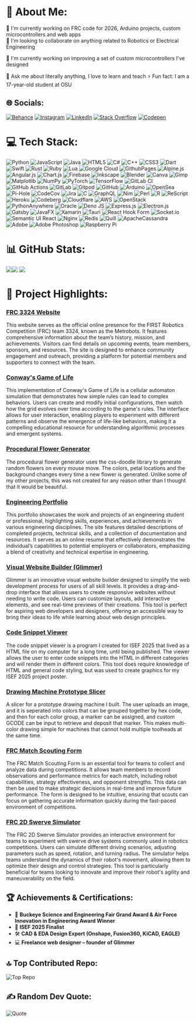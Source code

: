 # 💫 About Me:
🔭 I'm currently working on FRC code for 2026, Arduino projects, custom microcontrollers and web apps  
👯 I'm looking to collaborate on anything related to Robotics or Electrical Engineering

🌱 I'm currently working on improving a set of custom microcontrollers I've designed

💬 Ask me about literally anything, I love to learn and teach
⚡ Fun fact: I am a 17-year-old student at OSU  

## 🌐 Socials:
[![Behance](https://img.shields.io/badge/Behance-1769ff?logo=behance&logoColor=white)](https://behance.net/mateojohnson4) [![Instagram](https://img.shields.io/badge/Instagram-%23E4405F.svg?logo=Instagram&logoColor=white)](https://instagram.com/not_mateojohnson) [![LinkedIn](https://img.shields.io/badge/LinkedIn-%230077B5.svg?logo=linkedin&logoColor=white)](https://linkedin.com/in/mateo-johnson-7a39a5334) [![Stack Overflow](https://img.shields.io/badge/-Stackoverflow-FE7A16?logo=stack-overflow&logoColor=white)](https://stackoverflow.com/users/27934440) [![Codepen](https://img.shields.io/badge/Codepen-000000?style=for-the-badge&logo=codepen&logoColor=white)](https://codepen.io/Mateo-Johnson)


# 💻 Tech Stack:
![Python](https://img.shields.io/badge/python-3670A0?style=for-the-badge&logo=python&logoColor=ffdd54) ![JavaScript](https://img.shields.io/badge/javascript-%23323330.svg?style=for-the-badge&logo=javascript&logoColor=%23F7DF1E) ![Java](https://img.shields.io/badge/java-%23ED8B00.svg?style=for-the-badge&logo=openjdk&logoColor=white) ![HTML5](https://img.shields.io/badge/html5-%23E34F26.svg?style=for-the-badge&logo=html5&logoColor=white) ![C#](https://img.shields.io/badge/c%23-%23239120.svg?style=for-the-badge&logo=csharp&logoColor=white) ![C++](https://img.shields.io/badge/c++-%2300599C.svg?style=for-the-badge&logo=c%2B%2B&logoColor=white) ![CSS3](https://img.shields.io/badge/css3-%231572B6.svg?style=for-the-badge&logo=css3&logoColor=white) ![Dart](https://img.shields.io/badge/dart-%230175C2.svg?style=for-the-badge&logo=dart&logoColor=white) ![Swift](https://img.shields.io/badge/swift-F54A2A?style=for-the-badge&logo=swift&logoColor=white) ![Rust](https://img.shields.io/badge/rust-%23000000.svg?style=for-the-badge&logo=rust&logoColor=white) ![Ruby](https://img.shields.io/badge/ruby-%23CC342D.svg?style=for-the-badge&logo=ruby&logoColor=white) ![Lua](https://img.shields.io/badge/lua-%232C2D72.svg?style=for-the-badge&logo=lua&logoColor=white) ![Google Cloud](https://img.shields.io/badge/GoogleCloud-%234285F4.svg?style=for-the-badge&logo=google-cloud&logoColor=white) ![GithubPages](https://img.shields.io/badge/github%20pages-121013?style=for-the-badge&logo=github&logoColor=white) ![Alpine.js](https://img.shields.io/badge/alpinejs-white.svg?style=for-the-badge&logo=alpinedotjs&logoColor=%238BC0D0) ![Angular.js](https://img.shields.io/badge/angular.js-%23E23237.svg?style=for-the-badge&logo=angularjs&logoColor=white) ![Chart.js](https://img.shields.io/badge/chart.js-F5788D.svg?style=for-the-badge&logo=chart.js&logoColor=white) ![Firebase](https://img.shields.io/badge/firebase-a08021?style=for-the-badge&logo=firebase&logoColor=ffcd34) ![Inkscape](https://img.shields.io/badge/Inkscape-e0e0e0?style=for-the-badge&logo=inkscape&logoColor=080A13) ![Blender](https://img.shields.io/badge/blender-%23F5792A.svg?style=for-the-badge&logo=blender&logoColor=white) ![Canva](https://img.shields.io/badge/Canva-%2300C4CC.svg?style=for-the-badge&logo=Canva&logoColor=white) ![Gimp](https://img.shields.io/badge/Gimp-657D8B?style=for-the-badge&logo=gimp&logoColor=FFFFFF) ![Matplotlib](https://img.shields.io/badge/Matplotlib-%23ffffff.svg?style=for-the-badge&logo=Matplotlib&logoColor=black) ![NumPy](https://img.shields.io/badge/numpy-%23013243.svg?style=for-the-badge&logo=numpy&logoColor=white) ![PyTorch](https://img.shields.io/badge/PyTorch-%23EE4C2C.svg?style=for-the-badge&logo=PyTorch&logoColor=white) ![TensorFlow](https://img.shields.io/badge/TensorFlow-%23FF6F00.svg?style=for-the-badge&logo=TensorFlow&logoColor=white) ![GitLab CI](https://img.shields.io/badge/gitlab%20CI-%23181717.svg?style=for-the-badge&logo=gitlab&logoColor=white) ![GitHub Actions](https://img.shields.io/badge/github%20actions-%232671E5.svg?style=for-the-badge&logo=githubactions&logoColor=white) ![GitLab](https://img.shields.io/badge/gitlab-%23181717.svg?style=for-the-badge&logo=gitlab&logoColor=white) ![Gitpod](https://img.shields.io/badge/gitpod-f06611.svg?style=for-the-badge&logo=gitpod&logoColor=white) ![GitHub](https://img.shields.io/badge/github-%23121011.svg?style=for-the-badge&logo=github&logoColor=white) ![Arduino](https://img.shields.io/badge/-Arduino-00979D?style=for-the-badge&logo=Arduino&logoColor=white) ![OpenSea](https://img.shields.io/badge/OpenSea-%232081E2.svg?style=for-the-badge&logo=opensea&logoColor=white) ![Pi-Hole](https://img.shields.io/badge/pihole-%2396060C.svg?style=for-the-badge&logo=pi-hole&logoColor=white) ![CodeCov](https://img.shields.io/badge/codecov-%23ff0077.svg?style=for-the-badge&logo=codecov&logoColor=white) ![Jira](https://img.shields.io/badge/jira-%230A0FFF.svg?style=for-the-badge&logo=jira&logoColor=white) ![C](https://img.shields.io/badge/c-%2300599C.svg?style=for-the-badge&logo=c&logoColor=white) ![GraphQL](https://img.shields.io/badge/-GraphQL-E10098?style=for-the-badge&logo=graphql&logoColor=white) ![Nim](https://img.shields.io/badge/nim-%23FFE953.svg?style=for-the-badge&logo=nim&logoColor=white) ![Perl](https://img.shields.io/badge/perl-%2339457E.svg?style=for-the-badge&logo=perl&logoColor=white) ![R](https://img.shields.io/badge/r-%23276DC3.svg?style=for-the-badge&logo=r&logoColor=white) ![ReScript](https://img.shields.io/badge/rescript-%2314162c?style=for-the-badge&logo=rescript&logoColor=e34c4c) ![Heroku](https://img.shields.io/badge/heroku-%23430098.svg?style=for-the-badge&logo=heroku&logoColor=white) ![Codeberg](https://img.shields.io/badge/Codeberg-2185D0?style=for-the-badge&logo=Codeberg&logoColor=white) ![Cloudflare](https://img.shields.io/badge/Cloudflare-F38020?style=for-the-badge&logo=Cloudflare&logoColor=white) ![AWS](https://img.shields.io/badge/AWS-%23FF9900.svg?style=for-the-badge&logo=amazon-aws&logoColor=white) ![OpenStack](https://img.shields.io/badge/Openstack-%23f01742.svg?style=for-the-badge&logo=openstack&logoColor=white) ![PythonAnywhere](https://img.shields.io/badge/pythonanywhere-%232F9FD7.svg?style=for-the-badge&logo=pythonanywhere&logoColor=151515) ![Oracle](https://img.shields.io/badge/Oracle-F80000?style=for-the-badge&logo=oracle&logoColor=white) ![Deno JS](https://img.shields.io/badge/deno%20js-000000?style=for-the-badge&logo=deno&logoColor=white) ![Express.js](https://img.shields.io/badge/express.js-%23404d59.svg?style=for-the-badge&logo=express&logoColor=%2361DAFB) ![Electron.js](https://img.shields.io/badge/Electron-191970?style=for-the-badge&logo=Electron&logoColor=white) ![Gatsby](https://img.shields.io/badge/Gatsby-%23663399.svg?style=for-the-badge&logo=gatsby&logoColor=white) ![JavaFX](https://img.shields.io/badge/javafx-%23FF0000.svg?style=for-the-badge&logo=javafx&logoColor=white) ![Xamarin](https://img.shields.io/badge/Xamarin-3199DC?style=for-the-badge&logo=xamarin&logoColor=white) ![Tauri](https://img.shields.io/badge/tauri-%2324C8DB.svg?style=for-the-badge&logo=tauri&logoColor=%23FFFFFF) ![React Hook Form](https://img.shields.io/badge/React%20Hook%20Form-%23EC5990.svg?style=for-the-badge&logo=reacthookform&logoColor=white) ![Socket.io](https://img.shields.io/badge/Socket.io-black?style=for-the-badge&logo=socket.io&badgeColor=010101) ![Semantic UI React](https://img.shields.io/badge/Semantic%20UI%20React-%2335BDB2.svg?style=for-the-badge&logo=SemanticUIReact&logoColor=white) ![Nginx](https://img.shields.io/badge/nginx-%23009639.svg?style=for-the-badge&logo=nginx&logoColor=white) ![Redis](https://img.shields.io/badge/redis-%23DD0031.svg?style=for-the-badge&logo=redis&logoColor=white) ![Quill](https://img.shields.io/badge/Quill-52B0E7?style=for-the-badge&logo=apache&logoColor=white) ![ApacheCassandra](https://img.shields.io/badge/cassandra-%231287B1.svg?style=for-the-badge&logo=apache-cassandra&logoColor=white) ![Adobe](https://img.shields.io/badge/adobe-%23FF0000.svg?style=for-the-badge&logo=adobe&logoColor=white) ![Adobe Photoshop](https://img.shields.io/badge/adobe%20photoshop-%2331A8FF.svg?style=for-the-badge&logo=adobe%20photoshop&logoColor=white) ![Raspberry Pi](https://img.shields.io/badge/-RaspberryPi-C51A4A?style=for-the-badge&logo=Raspberry-Pi)

# 📊 GitHub Stats:
![](https://github-readme-stats.vercel.app/api?username=Mateo-Johnson&theme=tokyonight&hide_border=false&include_all_commits=true&count_private=true)![](https://github-readme-streak-stats.herokuapp.com/?user=Mateo-Johnson&theme=tokyonight&hide_border=false)
![](https://github-readme-stats.vercel.app/api/top-langs/?username=Mateo-Johnson&theme=tokyonight&hide_border=false&include_all_commits=true&count_private=true&layout=compact)


# 🚀 Project Highlights:
### [FRC 3324 Website](https://metrobots.github.io)
This website serves as the official online presence for the FIRST Robotics Competition (FRC) team 3324, known as the Metrobots. It features comprehensive information about the team’s history, mission, and achievements. Visitors can find details on upcoming events, team members, sponsors, and resources. The site is designed to enhance community engagement and outreach, providing a platform for potential members and supporters to connect with the team.

### [Conway's Game of Life](https://mateo-johnson.github.io/projects/coding-projects/GOL/)
This implementation of Conway's Game of Life is a cellular automaton simulation that demonstrates how simple rules can lead to complex behaviors. Users can create and modify initial configurations, then watch how the grid evolves over time according to the game's rules. The interface allows for user interaction, enabling players to experiment with different patterns and observe the emergence of life-like behaviors, making it a compelling educational resource for understanding algorithmic processes and emergent systems.

### [Procedural Flower Generator](https://mateo-johnson.github.io/projects/coding-projects/flowergen/)
The procedural flower generator uses the css-doodle library to generate random flowers on every mouse move. The colors, petal locations and the background changes every time a new flower is generated. Unlike some of my other projects, this was not created for any reason other than I thought that it would be beautiful.

### [Engineering Portfolio](https://mateo-johnson.github.io/)
This portfolio showcases the work and projects of an engineering student or professional, highlighting skills, experiences, and achievements in various engineering disciplines. The site features detailed descriptions of completed projects, technical skills, and a collection of documentation and resources. It serves as an online resume that effectively demonstrates the individual’s capabilities to potential employers or collaborators, emphasizing a blend of creativity and technical expertise in engineering.

### [Visual Website Builder (Glimmer)](https://glimmerweb.github.io/)
Glimmer is an innovative visual website builder designed to simplify the web development process for users of all skill levels. It provides a drag-and-drop interface that allows users to create responsive websites without needing to write code. Users can customize layouts, add interactive elements, and see real-time previews of their creations. This tool is perfect for aspiring web developers and designers, offering an accessible way to bring their ideas to life while learning about web design principles.

### [Code Snippet Viewer](https://mateo-johnson.github.io/projects/coding-projects/codedisplay/)
The code snippet viewer is a program I created for ISEF 2025 that lived as a HTML file on my computer for a long time, until being published. The viewer allows the user to enter code snippets into the HTML in different categories and will render them in different colors. This tool does require knowledge of HTML and general code styling, but was used to create graphics for my ISEF 2025 project poster.

### [Drawing Machine Prototype Slicer](https://mateo-johnson.github.io/projects/coding-projects/dm-slicer/)
A slicer for a prototype drawing machine I built. The user uploads an image, and it is seperated into colors that can be grouped together by hex code, and then for each color group, a marker can be assigned, and custom GCODE can be input to retrieve and deposit that marker. This makes multi-color drawing simple for machines that cannot hold multiple toolheads at the same time.

### [FRC Match Scouting Form](https://metrobots.github.io/resources/scouting/)
The FRC Match Scouting Form is an essential tool for teams to collect and analyze data during competitions. It allows team members to record observations and performance metrics for each match, including robot capabilities, strategy effectiveness, and opponent strengths. This data can then be used to make strategic decisions in real-time and improve future performance. The form is designed to be intuitive, ensuring that scouts can focus on gathering accurate information quickly during the fast-paced environment of competitions.

### [FRC 2D Swerve Simulator](https://metrobots.github.io/resources/swervesim/)
The FRC 2D Swerve Simulator provides an interactive environment for teams to experiment with swerve drive systems commonly used in robotics competitions. Users can simulate different driving scenarios, adjusting parameters such as speed, rotation, and turning radius. The simulator helps teams understand the dynamics of their robot's movement, allowing them to optimize their design and control strategies. This tool is particularly beneficial for teams looking to innovate and improve their robot's agility and maneuverability on the field.

## 🏆 Achievements & Certifications:
- 🏅 **Buckeye Science and Engineering Fair Grand Award & Air Force Innovation in Engineering Award Winner**
- 🏅 **ISEF 2025 Finalist**
- 🛠️ **CAD & EDA Design Expert (Onshape, Fusion360, KiCAD, EAGLE)**
- 💻 **Freelance web designer – founder of Glimmer**

## 🔝 Top Contributed Repo:
![Top Repo](https://github-contributor-stats.vercel.app/api?username=Mateo-Johnson&limit=5&theme=dark&combine_all_yearly_contributions=true)

## ✍️ Random Dev Quote:
![Quote](https://quotes-github-readme.vercel.app/api?type=horizontal&theme=radical)

